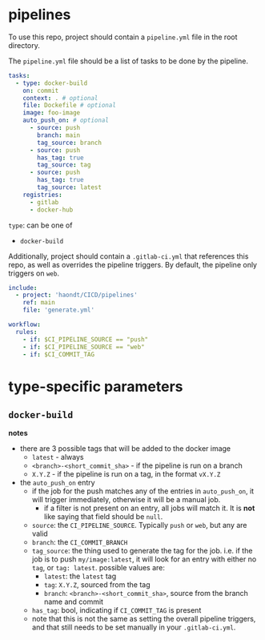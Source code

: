 # pipelines

To use this repo, project should contain a `pipeline.yml` file in the root directory.

The `pipeline.yml` file should be a list of tasks to be done by the pipeline. 

```yml
tasks:
  - type: docker-build
    on: commit
    context: . # optional
    file: Dockefile # optional
    image: foo-image
    auto_push_on: # optional
      - source: push
        branch: main
        tag_source: branch
      - source: push
        has_tag: true
        tag_source: tag
      - source: push
        has_tag: true
        tag_source: latest
    registries:
      - gitlab
      - docker-hub
```

`type`: can be one of
- `docker-build`

Additionally, project should contain a `.gitlab-ci.yml` that references this repo, as well as overrides the pipeline triggers.
By default, the pipeline only triggers on `web`.

```yml
include:
  - project: 'haondt/CICD/pipelines'
    ref: main
    file: 'generate.yml'

workflow:
  rules:
    - if: $CI_PIPELINE_SOURCE == "push" 
    - if: $CI_PIPELINE_SOURCE == "web"
    - if: $CI_COMMIT_TAG
```

# type-specific parameters

## `docker-build`

**notes**
- there are 3 possible tags that will be added to the docker image
  - `latest` - always
  - `<branch>-<short_commit_sha>` - if the pipeline is run on a branch
  - `X.Y.Z` - if the pipeline is run on a tag, in the format `vX.Y.Z`
- the `auto_push_on` entry
  - if the job for the push matches any of the entries in `auto_push_on`, it will trigger immediately, otherwise it will be a manual job.
    - if a filter is not present on an entry, all jobs will match it. It is **not** like saying that field should be `null`.
  - `source`: the `CI_PIPELINE_SOURCE`. Typically `push` or `web`, but any are valid
  - `branch`: the `CI_COMMIT_BRANCH`
  - `tag_source`: the thing used to generate the tag for the job. i.e. if the job is to push `my/image:latest`, it will look for an entry with either no `tag`, or `tag: latest`. possible values are:
    - `latest`: the `latest` tag
    - `tag`: `X.Y.Z`, sourced from the tag
    - `branch`: `<branch>-<short_commit_sha>`, source from the branch name and commit
  - `has_tag`: bool, indicating if `CI_COMMIT_TAG` is present
  - note that this is not the same as setting the overall pipeline triggers, and that still needs to be set manually in your `.gitlab-ci.yml`.

